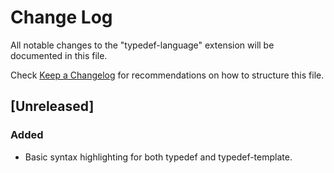 # Change Log

All notable changes to the "typedef-language" extension will be documented in this file.

Check [Keep a Changelog](http://keepachangelog.com/) for recommendations on how to structure this file.

## [Unreleased]

### Added

- Basic syntax highlighting for both typedef and typedef-template.
